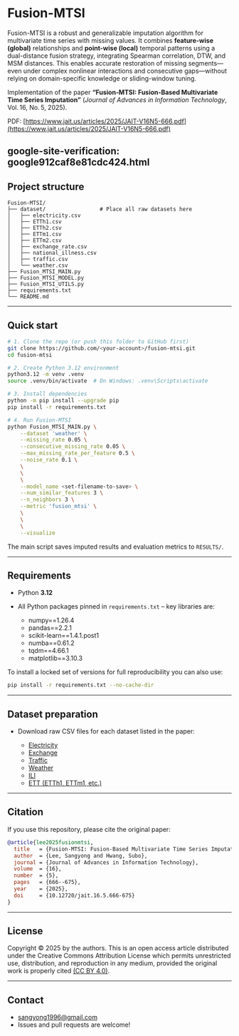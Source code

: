 # Fusion-MTSI

Fusion-MTSI is a robust and generalizable imputation algorithm for multivariate time series with missing values. It combines **feature-wise (global)** relationships and **point-wise (local)** temporal patterns using a dual-distance fusion strategy, integrating Spearman correlation, DTW, and MSM distances. This enables accurate restoration of missing segments—even under complex nonlinear interactions and consecutive gaps—without relying on domain-specific knowledge or sliding-window tuning.

Implementation of the paper **“Fusion‑MTSI: Fusion‑Based Multivariate Time Series Imputation”** (*Journal of Advances in Information Technology*, Vol. 16, No. 5, 2025). 

PDF: [https://www.jait.us/articles/2025/JAIT-V16N5-666.pdf](https://www.jait.us/articles/2025/JAIT-V16N5-666.pdf)

google-site-verification: google912caf8e81cdc424.html
---

## Project structure

```text
Fusion‑MTSI/
├── dataset/                 # Place all raw datasets here
│   ├── electricity.csv
│   ├── ETTh1.csv
│   ├── ETTh2.csv
│   ├── ETTm1.csv
│   ├── ETTm2.csv
│   ├── exchange_rate.csv
│   ├── national_illness.csv
│   ├── traffic.csv
│   └── weather.csv
├── Fusion_MTSI_MAIN.py      
├── Fusion_MTSI_MODEL.py     
├── Fusion_MTSI_UTILS.py     
├── requirements.txt         
└── README.md                
```

---

## Quick start

```bash
# 1. Clone the repo (or push this folder to GitHub first)
git clone https://github.com/<your‑account>/fusion‑mtsi.git
cd fusion‑mtsi

# 2. Create Python 3.12 environment
python3.12 -m venv .venv
source .venv/bin/activate  # On Windows: .venv\Scripts\activate

# 3. Install dependencies
python -m pip install --upgrade pip
pip install -r requirements.txt

# 4. Run Fusion‑MTSI
python Fusion_MTSI_MAIN.py \
    --dataset 'weather' \
    --missing_rate 0.05 \
    --consecutive_missing_rate 0.05 \
    --max_missing_rate_per_feature 0.5 \
    --noise_rate 0.1 \
    \
    \
    \
    --model_name <set-filename-to-save> \
    --num_similar_features 3 \
    --n_neighbors 3 \
    --metric 'fusion_mtsi' \
    \
    \
    \
    --visualize
```

The main script saves imputed results and evaluation metrics to `RESULTS/`.

---

## Requirements

* Python **3.12**
* All Python packages pinned in `requirements.txt` – key libraries are:

  * numpy==1.26.4
  * pandas==2.2.1
  * scikit-learn==1.4.1.post1
  * numba==0.61.2
  * tqdm==4.66.1
  * matplotlib==3.10.3

To install a locked set of versions for full reproducibility you can also use:

```bash
pip install -r requirements.txt --no-cache-dir
```

---


## Dataset preparation

* Download raw CSV files for each dataset listed in the paper:

  * [Electricity](https://archive.ics.uci.edu/ml/datasets/ElectricityLoadDiagrams20112014)
  * [Exchange](https://github.com/laiguokun/multivariate-time-series-data)
  * [Traffic](http://pems.dot.ca.gov/)
  * [Weather](https://www.bgc-jena.mpg.de/wetter/)
  * [ILI](https://gis.cdc.gov/grasp/fluview/fluportaldashboard.html)
  * [ETT (ETTh1, ETTm1, etc.)](https://github.com/zhouhaoyi/ETDataset)

---

## Citation

If you use this repository, please cite the original paper:

```bibtex
@article{lee2025fusionmtsi,
  title   = {Fusion-MTSI: Fusion-Based Multivariate Time Series Imputation},
  author  = {Lee, Sangyong and Hwang, Subo},
  journal = {Journal of Advances in Information Technology},
  volume  = {16},
  number  = {5},
  pages   = {666--675},
  year    = {2025},
  doi     = {10.12720/jait.16.5.666-675}
}
```

---

## License

Copyright © 2025 by the authors. This is an open access article distributed under the Creative Commons Attribution License which permits unrestricted use, distribution, and reproduction in any medium, provided the original work is properly cited [(CC BY 4.0)](https://creativecommons.org/licenses/by/4.0/).

---

## Contact

* [sangyong1996@gmail.com](mailto:sangyong1996@gmail.com)
* Issues and pull requests are welcome!
